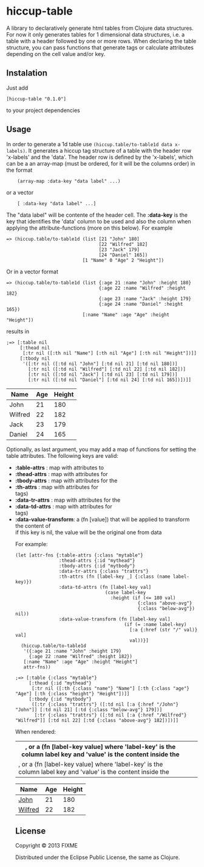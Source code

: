 # hiccup-table

A library to declaratively generate html tables from Clojure data structures. For now it only generates tables for 1 dimensional data structures, i.e. a table with a header followed by one or more rows.
When declaring the table structure, you can pass functions that generate tags or calculate attributes depending on the cell value and/or key.

## Instalation
Just add

    [hiccup-table "0.1.0"]

to your project dependencies

## Usage

In order to generate a 1d table use `(hiccup.table/to-table1d data x-labels)`. It generates a hiccup tag structure of a table with the header row 'x-labels' and the 'data'.
The header row is defined by the 'x-labels', which can be a an array-map (must be ordered, for it will be the columns order) in the format

```
    (array-map :data-key "data label" ...)
```

or a vector

```
    [ :data-key "data label" ...] 
```

The "data label" will be contente of the header cell. The **:data-key** is the key that identifies the 'data' column to be used and also the column when applying the attribute-functions (more on this below). For example

```
=> (hiccup.table/to-table1d (list [21 "John" 180]
                                  [22 "Wilfred" 182]
                                  [23 "Jack" 179]
                                  [24 "Daniel" 165])
                            [1 "Name" 0 "Age" 2 "Height"])

```
Or in a vector format

```
=> (hiccup.table/to-table1d (list {:age 21 :name "John" :height 180}
                                  {:age 22 :name "Wilfred" :height 182}
                                  {:age 23 :name "Jack" :height 179}
                                  {:age 24 :name "Daniel" :height 165})
                            [:name "Name" :age "Age" :height "Height"]) 
```

results in

```
;=> [:table nil
     [:thead nil
      [:tr nil ([:th nil "Name"] [:th nil "Age"] [:th nil "Height"])]]
     [:tbody nil
      '([:tr nil ([:td nil "John"] [:td nil 21] [:td nil 180])]
        [:tr nil ([:td nil "Wilfred"] [:td nil 22] [:td nil 182])]
        [:tr nil ([:td nil "Jack"] [:td nil 23] [:td nil 179])]
        [:tr nil ([:td nil "Daniel"] [:td nil 24] [:td nil 165])])]]
```

<table><thead><th>Name</th><th>Age</th><th>Height</th></thead><tbody><tr><td>John</td><td>21</td><td>180</td></tr><tr><td>Wilfred</td><td>22</td><td>182</td></tr><tr><td>Jack</td><td>23</td><td>179</td></tr><tr><td>Daniel</td><td>24</td><td>165</td></tr></tbody></table>

Optionally, as last argument, you may add a map of functions for setting the table attributes. The following keys are valid:
- **:table-attrs**   : map with attributes to <table>
- **:thead-attrs**   : map with attributes for <thead>
- **:tbody-attrs**   : map with attributes for the <tbody>
- **:th-attrs**      : map with attributes for <th>
                , or a (fn [label-key value]
                          where 'label-key' is the column label key
                          and 'value' is the content inside the <th> </th> tags)
- **:data-tr-attrs** : map with attributes for the <tr>
- **:data-td-attrs** : map with attributes for <td>
                , or a (fn [label-key value]
                          where 'label-key' is the column label key
                          and 'value' is the content inside the <td> </td> tags)
- **:data-value-transform**: a (fn [value]) that will be applied to transform the content
                        of <td> </td>
                        if this key is nil, the value will be the original one
                        from data

For example:

```
(let [attr-fns {:table-attrs {:class "mytable"}
                :thead-attrs {:id "mythead"}
                :tbody-attrs {:id "mytbody"}
                :data-tr-attrs {:class "trattrs"}
                :th-attrs (fn [label-key _] {:class (name label-key)})
                :data-td-attrs (fn [label-key val]
                                 (case label-key
                                   :height (if (<= 180 val)
                                             {:class "above-avg"}
                                             {:class "below-avg"}) nil))
                :data-value-transform (fn [label-key val]
                                        (if (= :name label-key)
                                          [:a {:href (str "/" val)} val]
                                          val))}]
  (hiccup.table/to-table1d
   '({:age 21 :name "John" :height 179}
     {:age 22 :name "Wilfred" :height 182})
   [:name "Name" :age "Age" :height "Height"]
   attr-fns))

;=> [:table {:class "mytable"}
     [:thead {:id "mythead"}
      [:tr nil ([:th {:class "name"} "Name"] [:th {:class "age"} "Age"] [:th {:class "height"} "Height"])]]
     [:tbody {:id "mytbody"}
      ([:tr {:class "trattrs"} ([:td nil [:a {:href "/John"} "John"]] [:td nil 21] [:td {:class "below-avg"} 179])]
       [:tr {:class "trattrs"} ([:td nil [:a {:href "/Wilfred"} "Wilfred"]] [:td nil 22] [:td {:class "above-avg"} 182])])]]
```
When rendered:

<table class="mytable"><thead id="mythead"><th class="name">Name</th><th class="age">Age</th><th class="height">Height</th></thead><tbody id="mytbody"><tr class="trattrs"><td><a href="/John">John</a></td><td>21</td><td class="above-avg">180</td></tr><tr class="trattrs"><td><a href="/Wilfred">Wilfred</a></td><td>22</td><td class="above-avg">182</td></tr></tbody></table>


## License

Copyright © 2013 FIXME

Distributed under the Eclipse Public License, the same as Clojure.
